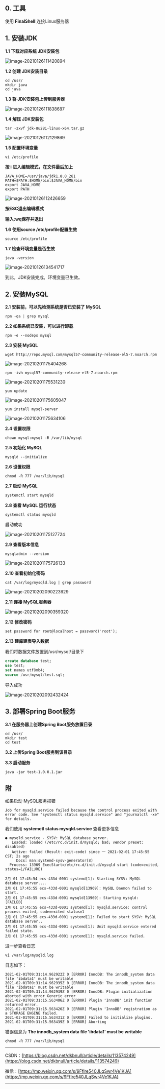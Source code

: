 

## 0. 工具

使用 **FinalShell** 连接Linux服务器

## 1. 安装JDK

**1.1 下载对应系统 JDK安装包**

![image-20210126111420894](Linux服务器部署Spring%20Boot服务.assets/image-20210126111420894.png)

**1.2 创建 JDK安装目录**

~~~shell
cd /usr/
mkdir java
cd java
~~~

**1.3 将 JDK安装包上传到服务器**

![image-20210126111838687](Linux服务器部署Spring%20Boot服务.assets/image-20210126111838687.png)

**1.4 解压 JDK安装包**

~~~shell
tar -zxvf jdk-8u281-linux-x64.tar.gz
~~~

![image-20210126112129869](Linux服务器部署Spring%20Boot服务.assets/image-20210126112129869.png)

**1.5 配置环境变量**

~~~shell
vi /etc/profile
~~~

**按 i 进入编辑模式，在文件最后加上**

~~~shell
JAVA_HOME=/usr/java/jdk1.8.0_281
PATH=$PATH:$HOME/bin:$JAVA_HOME/bin
export JAVA_HOME
export PATH
~~~

![image-20210126112426659](Linux服务器部署Spring%20Boot服务.assets/image-20210126112426659.png)

**按ESC退出编辑模式**

**输入:wq保存并退出**

**1.6 使用source /etc/profile配置生效**

~~~shell
source /etc/profile
~~~
**1.7 检查环境变量是否生效**

~~~shell
java -version
~~~

![image-20210126134541717](Linux服务器部署Spring%20Boot服务.assets/image-20210126134541717.png)

到此，JDK安装完成，环境变量已生效。

## 2. 安装MySQL

**2.1 安装前，可以先检测系统是否已安装了 MySQL**

```shell
rpm -qa | grep mysql
```

**2.2 如果系统已安装，可以进行卸载**

```
rpm -e --nodeps mysql
```
**2.3 安装 MySQL**

~~~shell
wget http://repo.mysql.com/mysql57-community-release-el5-7.noarch.rpm
~~~

![image-20210201175404268](Linux服务器部署Spring%20Boot服务.assets/image-20210201175404268.png)

~~~shell
rpm -ivh mysql57-community-release-el5-7.noarch.rpm
~~~

![image-20210201175531230](Linux服务器部署Spring%20Boot服务.assets/image-20210201175531230.png)

~~~shell
yum update
~~~

![image-20210201175605047](Linux服务器部署Spring%20Boot服务.assets/image-20210201175605047.png)

~~~shell
yum install mysql-server
~~~

![image-20210201175634106](Linux服务器部署Spring%20Boot服务.assets/image-20210201175634106.png)

**2.4 设置权限**

```shell
chown mysql:mysql -R /var/lib/mysql
```

**2.5 初始化 MySQL**

```shell
mysqld --initialize
```

**2.6 设置权限**

~~~shell
chmod -R 777 /var/lib/mysql
~~~

**2.7 启动 MySQL**

```sh
systemctl start mysqld
```

**2.8 查看 MySQL 运行状态**

```shell
systemctl status mysqld
```

启动成功

![image-20210201175127724](Linux服务器部署Spring%20Boot服务.assets/image-20210201175127724.png)

**2.9 查看版本信息**

~~~shell
mysqladmin --version
~~~

![image-20210201175726133](Linux服务器部署Spring%20Boot服务.assets/image-20210201175726133.png)

**2.10 查看初始化密码**

~~~shell
cat /var/log/mysqld.log | grep password
~~~

![image-20210202090223629](Linux服务器部署Spring%20Boot服务.assets/image-20210202090223629.png)

**2.11 连接 MySQL服务器**

![image-20210202090359320](Linux服务器部署Spring%20Boot服务.assets/image-20210202090359320.png)

**2.12 修改密码**

~~~mysql
set password for root@localhost = password('root');
~~~

**2.13 建库建表导入数据**

我们将数据文件放置到/usr/mysql/目录下

~~~sql
create database test;
use test;
set names utf8mb4;
source /usr/mysql/test.sql;
~~~

导入成功

![image-20210202092432424](Linux服务器部署Spring%20Boot服务.assets/image-20210202092432424.png)

## 3. 部署Spring Boot服务

**3.1 在服务器上创建Spring Boot服务放置目录**

~~~shell
cd /usr/
mkdir test
cd test
~~~

**3.2 上传Spring Boot服务到该目录**

**3.3 启动服务**

~~~shell
java -jar test-1.0.0.1.jar
~~~



## 附

如果启动 MySQL服务报错

~~~shell
Job for mysqld.service failed because the control process exited with error code. See "systemctl status mysqld.service" and "journalctl -xe" for details.
~~~

我们使用 **systemctl status mysqld.service** 查看更多信息

~~~shell
● mysqld.service - SYSV: MySQL database server.
   Loaded: loaded (/etc/rc.d/init.d/mysqld; bad; vendor preset: disabled)
   Active: failed (Result: exit-code) since 一 2021-02-01 17:45:55 CST; 2s ago
     Docs: man:systemd-sysv-generator(8)
  Process: 13969 ExecStart=/etc/rc.d/init.d/mysqld start (code=exited, status=1/FAILURE)

2月 01 17:45:54 ecs-433d-0001 systemd[1]: Starting SYSV: MySQL database server....
2月 01 17:45:55 ecs-433d-0001 mysqld[13969]: MySQL Daemon failed to start.
2月 01 17:45:55 ecs-433d-0001 mysqld[13969]: Starting mysqld:  [FAILED]
2月 01 17:45:55 ecs-433d-0001 systemd[1]: mysqld.service: control process exited, code=exited status=1
2月 01 17:45:55 ecs-433d-0001 systemd[1]: Failed to start SYSV: MySQL database server..
2月 01 17:45:55 ecs-433d-0001 systemd[1]: Unit mysqld.service entered failed state.
2月 01 17:45:55 ecs-433d-0001 systemd[1]: mysqld.service failed.
~~~

进一步查看日志

~~~shell
vi /var/log/mysqld.log
~~~
日志如下：
~~~
2021-02-01T09:31:14.962922Z 0 [ERROR] InnoDB: The innodb_system data file 'ibdata1' must be writable
2021-02-01T09:31:14.962935Z 0 [ERROR] InnoDB: The innodb_system data file 'ibdata1' must be writable
2021-02-01T09:31:14.962939Z 0 [ERROR] InnoDB: Plugin initialization aborted with error Generic error
2021-02-01T09:31:15.563406Z 0 [ERROR] Plugin 'InnoDB' init function returned error.
2021-02-01T09:31:15.563426Z 0 [ERROR] Plugin 'InnoDB' registration as a STORAGE ENGINE failed.
2021-02-01T09:31:15.563431Z 0 [ERROR] Failed to initialize plugins.
2021-02-01T09:31:15.563439Z 0 [ERROR] Aborting
~~~

错误信息为 **The innodb_system data file 'ibdata1' must be writable**

~~~shell
chmod -R 777 /var/lib/mysql
~~~



---

CSDN：[https://blog.csdn.net/dkbnull/article/details/113574249](https://blog.csdn.net/dkbnull/article/details/113574249)

微信：[https://mp.weixin.qq.com/s/9Fflre540JLqSwr4Ve1KJA](https://mp.weixin.qq.com/s/9Fflre540JLqSwr4Ve1KJA)

---


